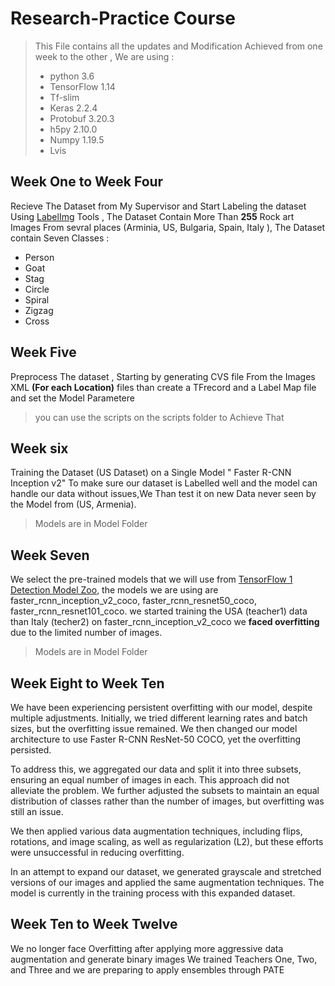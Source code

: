 # Research-Practice Course 
> This File contains all the updates and Modification  Achieved from one week to the other
> , We are using :
> - python 3.6
> - TensorFlow 1.14
> - Tf-slim
> - Keras 2.2.4
> - Protobuf 3.20.3
> - h5py 2.10.0
> - Numpy 1.19.5
> - Lvis

## Week One to Week Four

Recieve The Dataset from My Supervisor and Start Labeling the dataset Using [LabelImg](https://github.com/HumanSignal/labelImg) Tools , The Dataset Contain More Than **255** Rock art Images From sevral places (Arminia, US, Bulgaria, Spain, Italy ), The Dataset contain Seven Classes : 
- Person
- Goat
- Stag
- Circle
- Spiral
- Zigzag
- Cross

## Week Five

Preprocess The dataset , Starting by generating CVS file From the Images XML **(For each Location)** files than create a TFrecord and a Label Map file and set the Model Parametere 
>you can use the scripts on the scripts folder to Achieve That
## Week six
Training the Dataset (US Dataset) on a Single Model " Faster R-CNN Inception v2" To make sure our dataset is Labelled well and the model can handle our data without issues,We Than test it on new Data never seen by the Model from (US, Armenia).
>Models are in Model Folder

## Week Seven
 We select the pre-trained models that we will  use from [TensorFlow 1 Detection Model Zoo](https://github.com/tensorflow/models/blob/master/research/object_detection/g3doc/tf1_detection_zoo.md), the models we are using are faster_rcnn_inception_v2_coco, faster_rcnn_resnet50_coco, faster_rcnn_resnet101_coco. we started training the USA (teacher1) data than Italy (techer2) on faster_rcnn_inception_v2_coco we **faced overfitting** due to the limited number of images.
 >Models are in Model Folder

## Week Eight to  Week Ten
We have been experiencing persistent overfitting with our model, despite multiple adjustments. Initially, we tried different learning rates and batch sizes, but the overfitting issue remained. We then changed our model architecture to use Faster R-CNN ResNet-50 COCO, yet the overfitting persisted.

To address this, we aggregated our data and split it into three subsets, ensuring an equal number of images in each. This approach did not alleviate the problem. We further adjusted the subsets to maintain an equal distribution of classes rather than the number of images, but overfitting was still an issue.

We then applied various data augmentation techniques, including flips, rotations, and image scaling, as well as regularization (L2), but these efforts were unsuccessful in reducing overfitting.

In an attempt to expand our dataset, we generated grayscale and stretched versions of our images and applied the same augmentation techniques. The model is currently in the training process with this expanded dataset.

## Week Ten to Week Twelve
We  no longer face Overfitting after applying more aggressive data augmentation and generate binary images We trained Teachers One, Two, and Three and we are preparing to apply ensembles through PATE 




